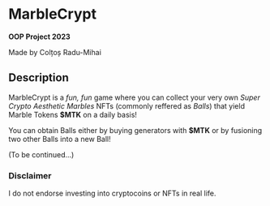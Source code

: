 # MarbleCrypt
<strong> OOP Project 2023 </strong>

Made by Colțoș Radu-Mihai


## Description
MarbleCrypt is a <i> fun, fun </i> game where you can collect your very own <i> Super Crypto Aesthetic Marbles </i> NFTs (commonly reffered as <i>Balls</i>) that yield
Marble Tokens <b>$MTK</b> on a daily basis!

You can obtain Balls either by buying generators with <b>$MTK</b> or by fusioning two other Balls into a new Ball!

(To be continued...)

### Disclaimer
I do not endorse investing into cryptocoins or NFTs in real life. 